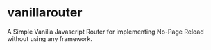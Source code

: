 # vanillarouter
A Simple Vanilla Javascript Router for implementing No-Page Reload without using any framework.
